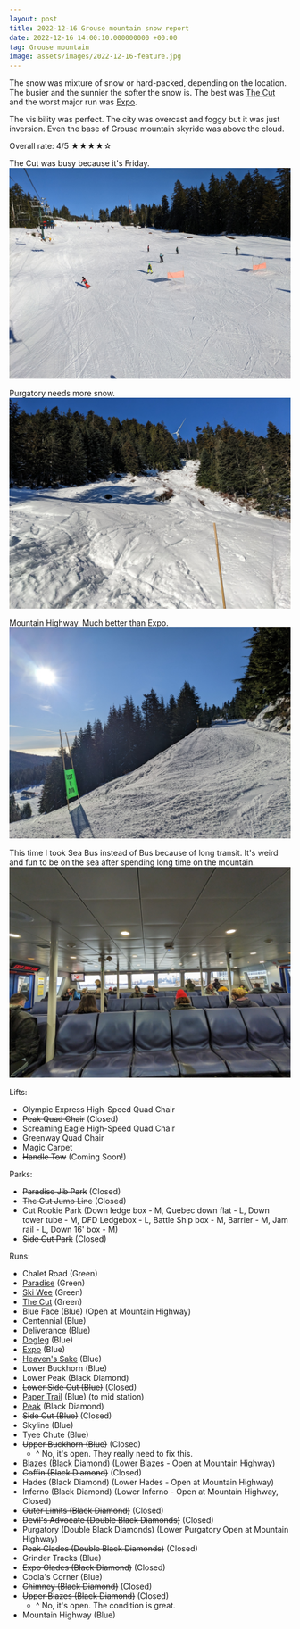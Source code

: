 ```yaml
---
layout: post
title: 2022-12-16 Grouse mountain snow report
date: 2022-12-16 14:00:10.000000000 +00:00
tag: Grouse mountain
image: assets/images/2022-12-16-feature.jpg
---
```


The snow was mixture of snow or hard-packed, depending on the location. The busier and the sunnier the softer the snow is. The best was [The Cut](/grouse/the-cut/) and the worst major run was [Expo](/grouse/expo/).

The visibility was perfect. The city was overcast and foggy but it was just inversion. Even the base of Grouse mountain skyride was above the cloud.

Overall rate: 4/5 ★★★★☆

The Cut was busy because it's Friday.
![](/assets/images/2022-12-16-the-cut.jpg)

Purgatory needs more snow.
![](/assets/images/2022-12-16-purgatory.jpg)

Mountain Highway. Much better than Expo.
![](/assets/images/2022-12-16-mountain-highway.jpg)

This time I took Sea Bus instead of Bus because of long transit. It's weird and fun to be on the sea after spending long time on the mountain.
![](/assets/images/2022-12-16-sea-bus.jpg)

Lifts:

* Olympic Express High-Speed Quad Chair
* <del>Peak Quad Chair</del> (Closed)
* Screaming Eagle High-Speed Quad Chair
* Greenway Quad Chair
* Magic Carpet
* <del>Handle Tow</del> (Coming Soon!)

Parks:

* <del>Paradise Jib Park</del> (Closed)
* <del>The Cut Jump Line</del> (Closed)
* Cut Rookie Park (Down ledge box - M, Quebec down flat - L, Down tower tube - M, DFD Ledgebox - L, Battle Ship box - M, Barrier - M, Jam rail - L, Down 16' box - M)
* <del>Side Cut Park</del> (Closed)

Runs:

* Chalet Road (Green)
* [Paradise](/grouse/paradise/) (Green)
* [Ski Wee](/magic-carpet/) (Green)
* [The Cut](/grouse/the-cut/) (Green)
* Blue Face (Blue) (Open at Mountain Highway)
* Centennial (Blue)
* Deliverance (Blue)
* [Dogleg](/dogleg/) (Blue)
* [Expo](/grouse/expo/) (Blue)
* [Heaven's Sake](/heavens-sake/) (Blue)
* Lower Buckhorn (Blue)
* Lower Peak (Black Diamond)
* <del>Lower Side Cut (Blue)</del> (Closed)
* [Paper Trail](/paper-trail/) (Blue) (to mid station)
* [Peak](/grouse/peak/) (Black Diamond)
* <del>Side Cut (Blue)</del> (Closed)
* Skyline (Blue)
* Tyee Chute (Blue)
* <del>Upper Buckhorn (Blue)</del> (Closed)
    * ^ No, it's open. They really need to fix this.
* Blazes (Black Diamond) (Lower Blazes - Open at Mountain Highway)
* <del>Coffin (Black Diamond)</del> (Closed)
* Hades (Black Diamond) (Lower Hades - Open at Mountain Highway)
* Inferno (Black Diamond) (Lower Inferno - Open at Mountain Highway, Closed)
* <del>Outer Limits (Black Diamond)</del> (Closed)
* <del>Devil's Advocate (Double Black Diamonds)</del> (Closed)
* Purgatory (Double Black Diamonds) (Lower Purgatory Open at Mountain Highway)
* <del>Peak Glades (Double Black Diamonds)</del> (Closed)
* Grinder Tracks (Blue)
* <del>Expo Glades (Black Diamond)</del> (Closed)
* Coola's Corner (Blue)
* <del>Chimney (Black Diamond)</del> (Closed)
* <del>Upper Blazes (Black Diamond)</del> (Closed)
    * ^ No, it's open. The condition is great.
* Mountain Highway (Blue)


